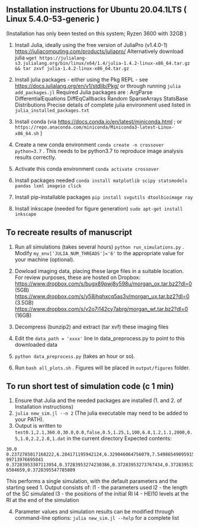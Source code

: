## Installation instructions for Ubuntu 20.04.1LTS ( Linux 5.4.0-53-generic )

(Installation has only been tested on this system; Ryzen 3600 with 32GB )

1. Install Julia, ideally using the free version of JuliaPro (v1.4.0-1) https://juliacomputing.com/products/juliapro/ 
   Alternatively download julia `wget https://julialang-s3.julialang.org/bin/linux/x64/1.4/julia-1.4.2-linux-x86_64.tar.gz && tar zxvf julia-1.4.2-linux-x86_64.tar.gz`
2. Install julia packages - either using the Pkg REPL - see https://docs.julialang.org/en/v1/stdlib/Pkg/ 
   or through running `julia add_packages.jl`
   Required Julia packages are : ArgParse DifferentialEquations DiffEqCallbacks Random SparseArrays StatsBase Distributions
   Precise details of complete julia environment used listed in `julia_installed_packages.txt`

3. Install conda (via https://docs.conda.io/en/latest/miniconda.html ; or `https://repo.anaconda.com/miniconda/Miniconda3-latest-Linux-x86_64.sh` )
4. Create a new conda environment `conda create -n crossover python=3.7` . This needs to be python3.7 to reproduce image analysis results correctly.
5. Activate this conda environment `conda activate crossover`
5. Install packages needed `conda install matplotlib scipy statsmodels pandas lxml imageio click`
6. Install pip-installable packages `pip install svgutils dtoolbioimage ray`
7. Install inkscape (needed for figure generation) `sudo apt-get install inkscape`


## To recreate results of manuscript

1. Run all simulations (takes several hours) `python run_simulations.py` . Modify `my_env['JULIA_NUM_THREADS']='6'` to the appropriate value
   for your machine (optional).
2. Dowload imaging data, placing these large files in a suitable location. For review purposes, these are hosted on Dropbox:
   https://www.dropbox.com/s/bugx89pwj8y598u/morgan_ox.tar.bz2?dl=0   (5GB)
   https://www.dropbox.com/s/y58jhqhxcq5as3v/morgan_ux.tar.bz2?dl=0   (3.5GB)
   https://www.dropbox.com/s/v2o7i142cy7abrg/morgan_wt.tar.bz2?dl=0   (16GB)

3. Decompress (bunzip2) and extract (tar xvf) these imaging files
4. Edit the `data_path = 'xxxx'` line in data_preprocess.py to point to this downloaded data
5. `python data_preprocess.py` (takes an hour or so).
6. Run `bash all_plots.sh` . Figures will be placed in `output/figures` folder.


## To run short test of simulation code (c 1 min)

1. Ensure that Julia and the needed packages are installed (1. and 2. of Installation instructions)
2. `julia new_sim.jl --n 2` (The julia executable may need to be added to your PATH).
3. Output is written to `test0.1,2.1,360.0,30.0,0.0,false,0.5,1.25,1,100,6.8,1.2,1.1,2000,0.5,1.0,2.2,2.0,1.dat` in the current directory
 Expected contents:
``` #Namespace(t_L=0.1,a_nodes=2.1,dt=360.0,L=30.0,Ls=0.0,filename_base=test,t_exp=false,b_nodes=0.5,n_c=1.25,start=1,n_ts=100,C0=6.8,u0=1.2,D=1.1,m=2000,density=0.5,K=1.0,C0_noise=2.2,t_C0_ratio2=2.0,n=1)
30.0
0.2372785017168222,6.284171195942124,6.329046064756079,7.549865490959156,8.435706968571894,9.381209050082024,10.395510425758815,12.741535514853943,13.113239238288754,14.658384902385036,16.67253261973717,23.19669145372131,28.55749019507202,29.59999100696399,29.
99713976695841
0.37283953307113954,0.37283953274230386,0.37283953273767434,0.37283953256574376,0.3728395324098933,0.37283953221189337,0.3728395319667844,142.744517700139,0.3728395320097407,0.3728395347390615,0.3728395381395296,0.3728395480086411,0.372839553939854,0.372839554
6504659,0.3728395547785809
```
This performs a single simulation, with the default parameters and the starting seed 1. 
Output consists of:
l1 - the parameters used
l2 - the length of the SC simulated
l3 - the positions of the initial RI
l4 - HEI10 levels at the RI at the end of the simulation

4. Parameter values and simulation results can be modified through command-line options: `julia new_sim.jl --help` for a complete list
